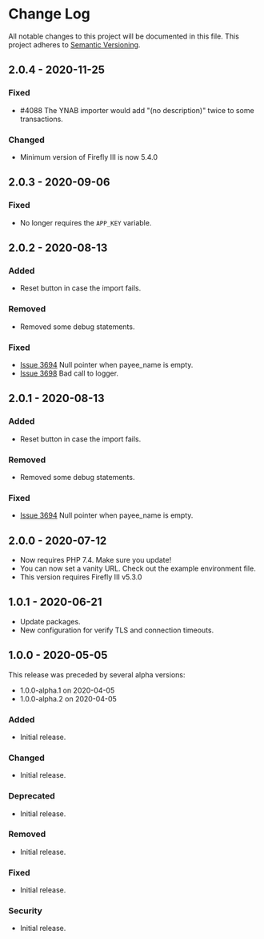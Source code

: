 # Change Log
All notable changes to this project will be documented in this file.
This project adheres to [Semantic Versioning](http://semver.org/).

## 2.0.4 - 2020-11-25

### Fixed

- #4088 The YNAB importer would add "(no description)" twice to some transactions.

### Changed

- Minimum version of Firefly III is now 5.4.0

## 2.0.3 - 2020-09-06

### Fixed
- No longer requires the `APP_KEY` variable.

## 2.0.2 - 2020-08-13

### Added
- Reset button in case the import fails.

### Removed
- Removed some debug statements.

### Fixed
- [Issue 3694](https://github.com/firefly-iii/firefly-iii/issues/3694) Null pointer when payee_name is empty.
- [Issue 3698](https://github.com/firefly-iii/firefly-iii/issues/3698) Bad call to logger.

## 2.0.1 - 2020-08-13

### Added
- Reset button in case the import fails.

### Removed
- Removed some debug statements.

### Fixed
- [Issue 3694](https://github.com/firefly-iii/firefly-iii/issues/3694) Null pointer when payee_name is empty.

## 2.0.0 - 2020-07-12

- Now requires PHP 7.4. Make sure you update!
- You can now set a vanity URL. Check out the example environment file.
- This version requires Firefly III v5.3.0

## 1.0.1 - 2020-06-21

- Update packages.
- New configuration for verify TLS and connection timeouts.

## 1.0.0 - 2020-05-05

This release was preceded by several alpha versions:

- 1.0.0-alpha.1 on 2020-04-05
- 1.0.0-alpha.2 on 2020-04-05

### Added
- Initial release.

### Changed
- Initial release.

### Deprecated
- Initial release.

### Removed
- Initial release.

### Fixed
- Initial release.

### Security
- Initial release.
